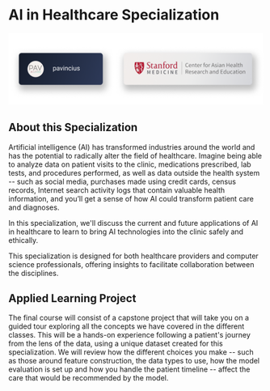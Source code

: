 # AI in Healthcare Specialization

![ai](./public/images/Frame%2010.png)

## About this Specialization

Artificial intelligence (AI) has transformed industries around the world and has the potential to radically alter the field of healthcare. Imagine being able to analyze data on patient visits to the clinic, medications prescribed, lab tests, and procedures performed, as well as data outside the health system -- such as social media, purchases made using credit cards, census records, Internet search activity logs that contain valuable health information, and you’ll get a sense of how AI could transform patient care and diagnoses.

In this specialization, we'll discuss the current and future applications of AI in healthcare to learn to bring AI technologies into the clinic safely and ethically.  

This specialization is designed for both healthcare providers and computer science professionals, offering insights to facilitate collaboration between the disciplines.

## Applied Learning Project

The final course will consist of a capstone project that will take you on a guided tour exploring all the concepts we have covered in the different classes. This will be a hands-on experience following a patient's journey from the lens of the data, using a unique dataset created for this specialization. We will review how the different choices you make -- such as those around feature construction, the data types to use, how the model evaluation is set up and how you handle the patient timeline -- affect the care that would be recommended by the model.
